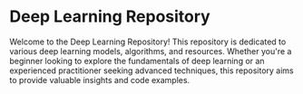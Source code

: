 # Deep Learning Repository
Welcome to the Deep Learning Repository! This repository is dedicated to various deep learning models, algorithms, and resources. Whether you're a beginner looking to explore the fundamentals of deep learning or an experienced practitioner seeking advanced techniques, this repository aims to provide valuable insights and code examples.
